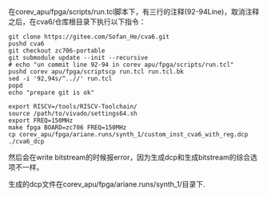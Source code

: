 在corev_apu/fpga/scripts/run.tcl脚本下，有三行的注释(92-94Line)，取消注释之后，在cva6/仓库根目录下执行以下指令：

```
git clone https://gitee.com/Sofan_He/cva6.git
pushd cva6
git checkout zc706-portable
git submodule update --init --recursive
# echo "un commit line 92-94 in corev apu/fpga/scripts/run.tcl"
pushd corev apu/fpga/scriptscp run.tcl run.tcl.bk
sed -i '92,94s/^..//' run.tcl 
popd
echo "prepare git is ok"

export RISCV=/tools/RISCV-Toolchain/
source /path/to/vivado/settings64.sh
export FREQ=150MHz
make fpga BOARD=zc706 FREQ=150MHz
cp corev_apu/fpga/ariane.runs/synth_1/custom_inst_cva6_with_reg.dcp ./cva6_dcp
```

然后会在write bitstream的时候报error，因为生成dcp和生成bitstream的综合选项不一样。

生成的dcp文件在corev_apu/fpga/ariane.runs/synth_1/目录下.
